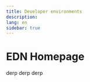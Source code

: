 ```yaml
---
title: Developer environments
description:
lang: en
sidebar: true
---
```


# EDN Homepage

derp derp derp

